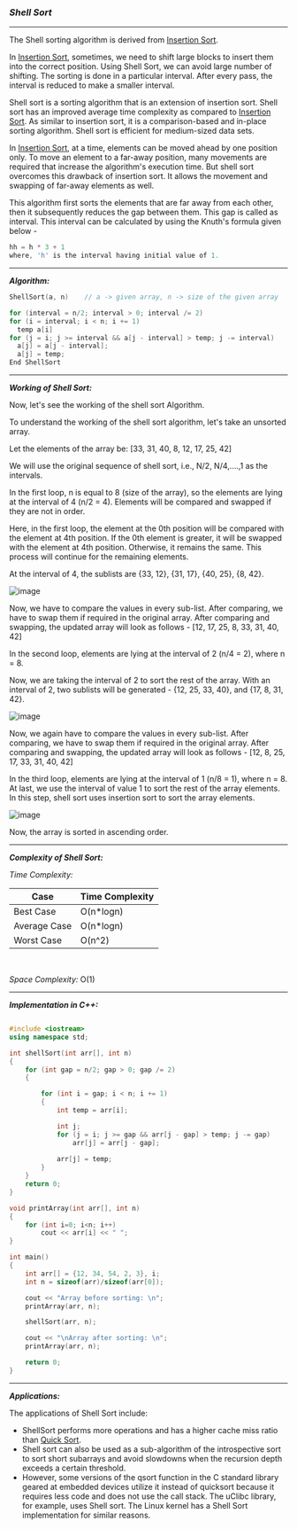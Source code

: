 ### ***Shell Sort***

<hr>

The Shell sorting algorithm is derived from [Insertion Sort](https://github.com/HimeshKohad/Sorting_Algorithms/blob/main/Algorithms/InsertionSort.md).

In [Insertion Sort](https://github.com/HimeshKohad/Sorting_Algorithms/blob/main/Algorithms/InsertionSort.md), sometimes, we need to shift large blocks to insert them into the correct position. 
Using Shell Sort, we can avoid large number of shifting. The sorting is done in a particular interval. After every pass, the interval is reduced to make a smaller interval.

Shell sort is a sorting algorithm that is an extension of insertion sort. Shell sort has an improved average time complexity as compared to [Insertion Sort](https://github.com/HimeshKohad/Sorting_Algorithms/blob/main/Algorithms/InsertionSort.md).
As similar to insertion sort, it is a comparison-based and in-place sorting algorithm. Shell sort is efficient for medium-sized data sets.

In [Insertion Sort](https://github.com/HimeshKohad/Sorting_Algorithms/blob/main/Algorithms/InsertionSort.md), at a time, elements can be moved ahead by one position only. 
To move an element to a far-away position, many movements are required that increase the algorithm's execution time. 
But shell sort overcomes this drawback of insertion sort. 
It allows the movement and swapping of far-away elements as well.

This algorithm first sorts the elements that are far away from each other, then it subsequently reduces the gap between them. 
This gap is called as interval. 
This interval can be calculated by using the Knuth's formula given below -

```cpp
hh = h * 3 + 1
where, 'h' is the interval having initial value of 1.
```

<hr>

***Algorithm:***

```cpp
ShellSort(a, n)    // a -> given array, n -> size of the given array

for (interval = n/2; interval > 0; interval /= 2)
for (i = interval; i < n; i += 1) 
  temp a[i]
for (j = i; j >= interval && a[j - interval] > temp; j -= interval)
  a[j] = a[j - interval];
  a[j] = temp;
End ShellSort
```


<hr>

***Working of Shell Sort:***

Now, let's see the working of the shell sort Algorithm.

To understand the working of the shell sort algorithm, let's take an unsorted array.

Let the elements of the array be: [33, 31, 40, 8, 12, 17, 25, 42]

We will use the original sequence of shell sort, i.e., N/2, N/4,....,1 as the intervals.

In the first loop, n is equal to 8 (size of the array), so the elements are lying at the interval of 4 (n/2 = 4). 
Elements will be compared and swapped if they are not in order.

Here, in the first loop, the element at the 0th position will be compared with the element at 4th position. 
If the 0th element is greater, it will be swapped with the element at 4th position. 
Otherwise, it remains the same. This process will continue for the remaining elements.

At the interval of 4, the sublists are {33, 12}, {31, 17}, {40, 25}, {8, 42}.

![image](https://user-images.githubusercontent.com/107066424/210620673-2b059df8-38de-47e8-a8de-a0e000ad0755.png)

Now, we have to compare the values in every sub-list. 
After comparing, we have to swap them if required in the original array. 
After comparing and swapping, the updated array will look as follows - [12, 17, 25, 8, 33, 31, 40, 42]

In the second loop, elements are lying at the interval of 2 (n/4 = 2), where n = 8.

Now, we are taking the interval of 2 to sort the rest of the array. 
With an interval of 2, two sublists will be generated - {12, 25, 33, 40}, and {17, 8, 31, 42}.

![image](https://user-images.githubusercontent.com/107066424/210620740-a3d08cb1-63bf-49f7-adb1-3cfb57d65292.png)

Now, we again have to compare the values in every sub-list. 
After comparing, we have to swap them if required in the original array. 
After comparing and swapping, the updated array will look as follows - [12, 8, 25, 17, 33, 31, 40, 42]

In the third loop, elements are lying at the interval of 1 (n/8 = 1), where n = 8. 
At last, we use the interval of value 1 to sort the rest of the array elements. 
In this step, shell sort uses insertion sort to sort the array elements.

![image](https://user-images.githubusercontent.com/107066424/210620483-8b1ae9d8-b92e-4618-bd95-0c6d6941eb80.png)

Now, the array is sorted in ascending order.

<hr>

_**Complexity of Shell Sort:**_

_Time Complexity:_

| Case | Time Complexity |
|------|------|
|Best Case|O(n*logn)|
|Average Case|O(n*logn)|
|Worst Case|O(n^2)|

<br>

_Space Complexity:_ O(1)

<hr>

***Implementation in C++:***

```cpp

#include <iostream>
using namespace std;

int shellSort(int arr[], int n)
{
	for (int gap = n/2; gap > 0; gap /= 2)
	{

		for (int i = gap; i < n; i += 1)
		{
			int temp = arr[i];

			int j;		
			for (j = i; j >= gap && arr[j - gap] > temp; j -= gap)
				arr[j] = arr[j - gap];
			
			arr[j] = temp;
		}
	}
	return 0;
}

void printArray(int arr[], int n)
{
	for (int i=0; i<n; i++)
		cout << arr[i] << " ";
}

int main()
{
	int arr[] = {12, 34, 54, 2, 3}, i;
	int n = sizeof(arr)/sizeof(arr[0]);

	cout << "Array before sorting: \n";
	printArray(arr, n);

	shellSort(arr, n);

	cout << "\nArray after sorting: \n";
	printArray(arr, n);

	return 0;
}
```

<hr>

***Applications:***

The applications of Shell Sort include:
* ShellSort performs more operations and has a higher cache miss ratio than [Quick Sort](https://github.com/HimeshKohad/Sorting_Algorithms/blob/main/Algorithms/QuickSort.md).
* Shell sort can also be used as a sub-algorithm of the introspective sort to sort short subarrays and avoid slowdowns when the recursion depth exceeds a certain threshold. 
* However, some versions of the qsort function in the C standard library geared at embedded devices utilize it instead of quicksort because it requires less code and does not use the call stack. The uClibc library, for example, uses Shell sort. The Linux kernel has a Shell Sort implementation for similar reasons.
